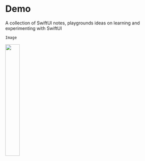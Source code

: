 # Demo

A collection of SwiftUI notes, playgrounds ideas on learning and experimenting with SwiftUI

`Image`

<img src="https://github.com/maheshwaran01m/Demo/assets/102943217/ffadfffb-5f50-4c5a-b80d-97bd7cc6f52e" width=30% >
